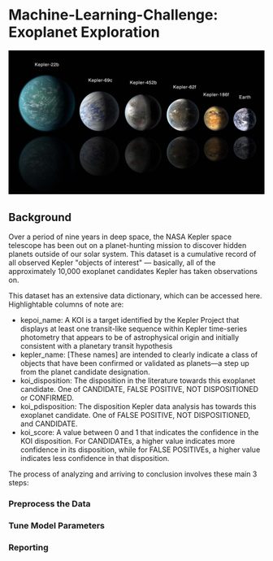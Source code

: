 # Machine-Learning-Challenge:  Exoplanet Exploration
![exoplanets.jpg](Images/exoplanets.jpg)

## Background

Over a period of nine years in deep space, the NASA Kepler space telescope has been out on a planet-hunting mission to discover hidden planets outside of our solar system.
This dataset is a cumulative record of all observed Kepler "objects of interest" — basically, all of the approximately 10,000 exoplanet candidates Kepler has taken observations on.

This dataset has an extensive data dictionary, which can be accessed here. Highlightable columns of note are:

* kepoi_name: A KOI is a target identified by the Kepler Project that displays at least one transit-like sequence within Kepler time-series photometry that appears to be of astrophysical origin and initially consistent with a planetary transit hypothesis
* kepler_name: [These names] are intended to clearly indicate a class of objects that have been confirmed or validated as planets—a step up from the planet candidate designation.
* koi_disposition: The disposition in the literature towards this exoplanet candidate. One of CANDIDATE, FALSE POSITIVE, NOT DISPOSITIONED or CONFIRMED.
* koi_pdisposition: The disposition Kepler data analysis has towards this exoplanet candidate. One of FALSE POSITIVE, NOT DISPOSITIONED, and CANDIDATE.
* koi_score: A value between 0 and 1 that indicates the confidence in the KOI disposition. For CANDIDATEs, a higher value indicates more confidence in its disposition, while for FALSE POSITIVEs, a higher value indicates less confidence in that disposition.

The process of analyzing and arriving to conclusion involves these main 3 steps:

### Preprocess the Data
### Tune Model Parameters
### Reporting